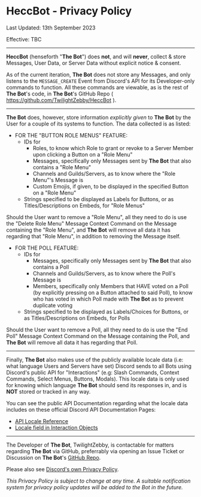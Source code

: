 # HeccBot - Privacy Policy
Last Updated: 13th September 2023

Effective: TBC

---

**HeccBot** (henseforth "**The Bot**") does __not__, and will __never__, collect & store Messages, User Data, or Server Data without explicit notice & consent.

As of the current iteration, **The Bot** does not store any Messages, and only listens to the `MESSAGE_CREATE` Event from Discord's API for its Developer-only commands to function. All these commands are viewable, as is the rest of **The Bot**'s code, in **The Bot**'s GitHub Repo ( https://github.com/TwilightZebby/HeccBot ).

---

**The Bot** does, however, store information *explicitly given* to **The Bot** by the User for a couple of its systems to function. The data collected is as listed:

- FOR THE "BUTTON ROLE MENUS" FEATURE:
  - IDs for
    - Roles, to know which Role to grant or revoke to a Server Member upon clicking a Button on a "Role Menu"
    - Messages, specifically only Messages sent by **The Bot** that also contains a "Role Menu"
    - Channels and Guilds/Servers, as to know where the "Role Menu"'s Message is
    - Custom Emojis, if given, to be displayed in the specified Button on a "Role Menu"
  - Strings specified to be displayed as Labels for Buttons, or as Titles/Descriptions on Embeds, for "Role Menus"

Should the User want to remove a "Role Menu", all they need to do is use the "Delete Role Menu" Message Context Command on the Message containing the "Role Menu", and **The Bot** will remove all data it has regarding that "Role Menu", in addition to removing the Message itself.

- FOR THE POLL FEATURE:
  - IDs for
    - Messages, specifically only Messages sent by **The Bot** that also contains a Poll
    - Channels and Guilds/Servers, as to know where the Poll's Message is
    - Members, specifically only Members that HAVE voted on a Poll (by explicitly pressing on a Button attached to said Poll), to know who has voted in which Poll made with **The Bot** as to prevent duplicate voting
  - Strings specified to be displayed as Labels/Choices for Buttons, or as Titles/Descriptions on Embeds, for Polls

Should the User want to remove a Poll, all they need to do is use the "End Poll" Message Context Command on the Message containing the Poll, and **The Bot** will remove all data it has regarding that Poll.

---

Finally, **The Bot** also makes use of the publicly available locale data (i.e: what language Users and Servers have set) Discord sends to all Bots using Discord's public API for "Interactions" (e.g: Slash Commands, Context Commands, Select Menus, Buttons, Modals). This locale data is only used for knowing which language **The Bot** should send its responses in, and is __NOT__ stored or tracked in any way.

You can see the public API Documentation regarding what the locale data includes on these official Discord API Documentation Pages:
- [API Locale Reference](https://discord.com/developers/docs/reference#locales)
- [Locale field in Interaction Objects](https://discord.com/developers/docs/interactions/receiving-and-responding#interaction-object)

---

The Developer of **The Bot**, TwilightZebby, is contactable for matters regarding **The Bot** via GitHub, preferrably via opening an Issue Ticket or Discussion on **The Bot**'s [GitHub Repo](https://github.com/TwilightZebby/HeccBot).

Please also see [Discord's own Privacy Policy](https://discord.com/privacy).

*This Privacy Policy is subject to change at any time. A suitable notification system for privacy policy updates will be added to the Bot in the future.*
